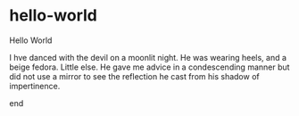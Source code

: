 # hello-world
Hello World

I hve danced with the devil on a moonlit night.  He was wearing heels, and a beige fedora. Little else.
He gave me advice in a condescending manner but did not use a mirror to see the reflection he cast from his shadow of impertinence.

end
